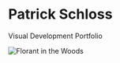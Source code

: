 # Patrick Schloss
Visual Development Portfolio

![Florant in the Woods](https://user-images.githubusercontent.com/14957489/226218655-cd9cf1cf-3868-4049-97fc-5912cbd71815.jpg)
